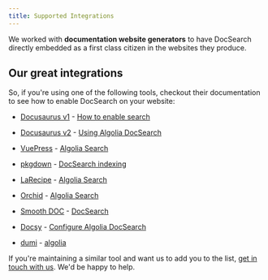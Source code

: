 ```yaml
---
title: Supported Integrations
---
```


We worked with **documentation website generators** to have DocSearch directly embedded as a first class citizen in the websites they produce.

## Our great integrations

So, if you're using one of the following tools, checkout their documentation to see how to enable DocSearch on your website:

- [Docusaurus v1](https://v1.docusaurus.io/) - [How to enable search](https://v1.docusaurus.io/docs/en/search)

- [Docusaurus v2](https://docusaurus.io/) - [Using Algolia DocSearch](https://docusaurus.io/docs/search#using-algolia-docsearch)

- [VuePress](https://vuepress.vuejs.org/) - [Algolia Search](https://vuepress.vuejs.org/theme/default-theme-config.html#algolia-search)

- [pkgdown](https://pkgdown.r-lib.org/) - [DocSearch indexing](https://pkgdown.r-lib.org/articles/search.html)

- [LaRecipe](https://larecipe.binarytorch.com.my/docs/2.2/overview) - [Algolia Search](https://larecipe.binarytorch.com.my/docs/2.2/configurations#search)

- [Orchid](https://orchid.run) - [Algolia Search](https://orchid.run/plugins/orchidsearch#algolia-docsearch)

- [ Smooth DOC](https://smooth-doc.com/) - [DocSearch](https://smooth-doc.com/docs/docsearch/)

- [Docsy](https://www.docsy.dev/) - [Configure Algolia DocSearch](https://www.docsy.dev/docs/adding-content/navigation/#configure-algolia-docsearch)

- [dumi](https://d.umijs.org/) - [algolia](https://d.umijs.org/config#algolia)

If you're maintaining a similar tool and want us to add you to the list, [get in touch with us](mailto\:docsearch@algolia.com). We'd be happy to help.
